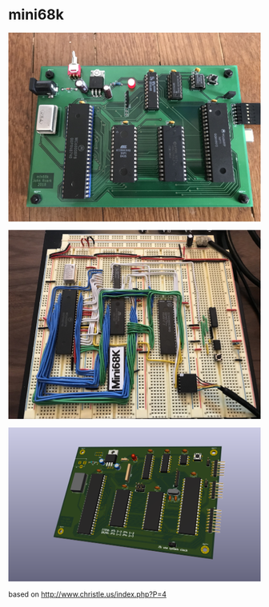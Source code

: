 # mini68k

![alt v1](hw/v1.jpg)

![alt breadboard](hw/breadboard.jpg)

![alt 3d](hw/mini68k.png)

based on http://www.christle.us/index.php?P=4
